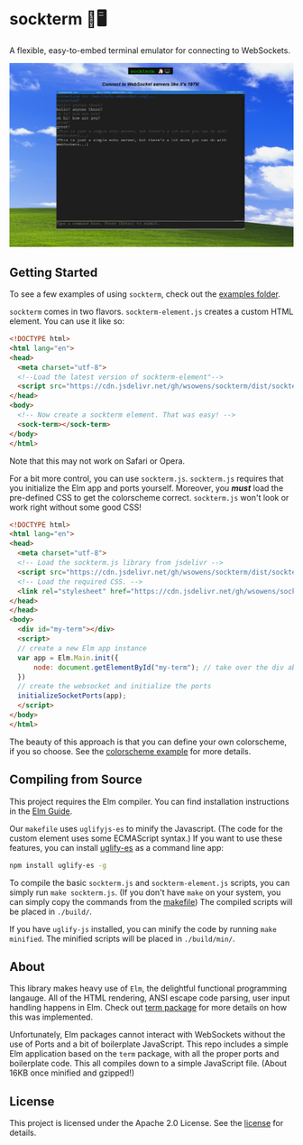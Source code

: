 # sockterm 🧦🖥
A flexible, easy-to-embed terminal emulator for connecting to WebSockets.

![Screenshot of sockterm in action](./examples/demo.png)

## Getting Started
To see a few examples of using `sockterm`, check out the [examples folder](./examples/).

`sockterm` comes in two flavors. 
`sockterm-element.js` creates a custom HTML element.
You can use it like so:
```html
<!DOCTYPE html>
<html lang="en">
<head>
  <meta charset="utf-8">
  <!--Load the latest version of sockterm-element"-->
  <script src="https://cdn.jsdelivr.net/gh/wsowens/sockterm/dist/sockterm-element.min.js" type="application/javascript"></script>
</head>
<body>
  <!-- Now create a sockterm element. That was easy! -->
  <sock-term></sock-term>
</body>
</html>
```
Note that this may not work on Safari or Opera.

For a bit more control, you can use `sockterm.js`.
`sockterm.js` requires that you initialize the Elm app and ports yourself.
Moreover, you ***must*** load the pre-defined CSS to get the colorscheme correct.
`sockterm.js` won't look or work right without some good CSS!
```html
<!DOCTYPE html>
<html lang="en">
<head>
  <meta charset="utf-8">
  <!-- Load the sockterm.js library from jsdelivr -->
  <script src="https://cdn.jsdelivr.net/gh/wsowens/sockterm/dist/sockterm.min.js" type="application/javascript"></script>
  <!-- Load the required CSS. -->
  <link rel="stylesheet" href="https://cdn.jsdelivr.net/gh/wsowens/sockterm/dist/sockterm.min.css">
</head>
</head>
<body>
  <div id="my-term"></div>
  <script>
  // create a new Elm app instance
  var app = Elm.Main.init({
      node: document.getElementById("my-term"); // take over the div above
  })
  // create the websocket and initialize the ports
  initializeSocketPorts(app);
  </script>
</body>
</html>
```

The beauty of this approach is that you can define your own colorscheme, if you so choose. See
the [colorscheme example](./examples/colorscheme.html) for more details.

## Compiling from Source
This project requires the Elm compiler.
You can find installation instructions in the [Elm Guide](https://guide.elm-lang.org/install/elm.html).

Our `makefile` uses `uglifyjs-es` to minify the Javascript.
(The code for the custom element uses some ECMAScript syntax.)
If you want to use these features, you can install [uglify-es](https://www.npmjs.com/package/uglify-es) as a command line app:
```sh
npm install uglify-es -g
```

To compile the basic `sockterm.js` and `sockterm-element.js` scripts, you can simply run `make sockterm.js`.
(If you don't have `make` on your system, you can simply copy the commands from the [makefile](./makefile))
The compiled scripts will be placed in `./build/`.

If you have `uglify-js` installed, you can minify the code by running `make minified`.
The minified scripts will be placed in `./build/min/`.

## About
This library makes heavy use of `Elm`, the delightful functional programming langauge.
All of the HTML rendering, ANSI escape code parsing, user input handling happens in Elm.
Check out [term package](https://github.com/wsowens/term.git) for more details on how this was implemented.

Unfortunately, Elm packages cannot interact with WebSockets without the use of Ports and a bit of boilerplate JavaScript.
This repo includes a simple Elm application based on the `term` package, with all the proper ports and boilerplate code.
This all compiles down to a simple JavaScript file. (About 16KB once minified and gzipped!)

## License
This project is licensed under the Apache 2.0 License. See the [license](./LICENSE) for details.
